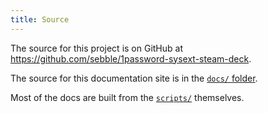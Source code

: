 ```yaml
---
title: Source
---
```


The source for this project is on GitHub at <https://github.com/sebble/1password-sysext-steam-deck>.

The source for this documentation site is in the [`docs/` folder](https://github.com/sebble/1password-sysext-steam-deck/tree/main/docs).

Most of the docs are built from the [`scripts/`](https://github.com/sebble/1password-sysext-steam-deck/tree/main/scripts) themselves.